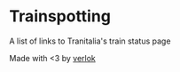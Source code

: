# Trainspotting

A list of links to Tranitalia's train status page

Made with <3 by [verlok](https://github.com/verlok)